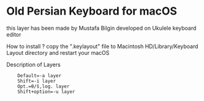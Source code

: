 # Old Persian Keyboard for macOS 
 
this layer has been made by Mustafa Bilgin 
developed on Ukulele keyboard editor 

How to install ?
copy the ".keylayout" file to Macintosh HD/Library/Keyboard Layout directory  and restart your macOS

Description of Layers

		Default=-a layer 
		Shift=-i layer 
 		Opt.=θ/š,log. layer  
		Shift+option=-u layer

